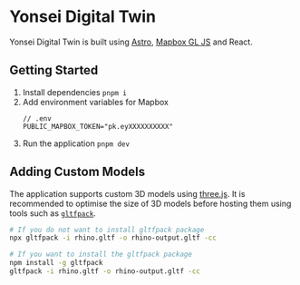 # Yonsei Digital Twin

Yonsei Digital Twin is built using [Astro](https://astro.build/), [Mapbox GL JS](https://www.mapbox.com/mapbox-gljs) and React.

## Getting Started

1. Install dependencies `pnpm i`
2. Add environment variables for Mapbox
   ```
   // .env
   PUBLIC_MAPBOX_TOKEN="pk.eyXXXXXXXXXX"
   ```
3. Run the application `pnpm dev`

## Adding Custom Models

The application supports custom 3D models using [three.js](https://threejs.org/). It is recommended to optimise the size of 3D models before hosting them using tools such as [`gltfpack`](https://github.com/zeux/meshoptimizer).

```sh
# If you do not want to install gltfpack package
npx gltfpack -i rhino.gltf -o rhino-output.gltf -cc

# If you want to install the gltfpack package
npm install -g gltfpack
gltfpack -i rhino.gltf -o rhino-output.gltf -cc
```
